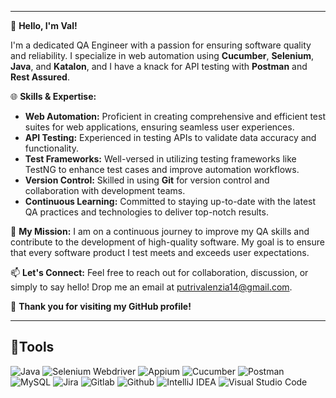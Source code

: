 <!--
**Putrivalenzia/Putrivalenzia** is a ✨ _special_ ✨ repository because its `README.md` (this file) appears on your GitHub profile.

Here are some ideas to get you started:

- 🔭 I’m currently working on ...
- 🌱 I’m currently learning ...
- 👯 I’m looking to collaborate on ...
- 🤔 I’m looking for help with ...
- 💬 Ask me about ...
- 📫 How to reach me: ...
- 😄 Pronouns: ...
- ⚡ Fun fact: ...
-->

---

👋 **Hello, I'm Val!**

I'm a dedicated QA Engineer with a passion for ensuring software quality and reliability. I specialize in web automation using **Cucumber**, **Selenium**, **Java**, and **Katalon**, and I have a knack for API testing with **Postman** and **Rest Assured**. 

🌐 **Skills & Expertise:**
- **Web Automation:** Proficient in creating comprehensive and efficient test suites for web applications, ensuring seamless user experiences.
- **API Testing:** Experienced in testing APIs to validate data accuracy and functionality.
- **Test Frameworks:** Well-versed in utilizing testing frameworks like TestNG to enhance test cases and improve automation workflows.
- **Version Control:** Skilled in using **Git** for version control and collaboration with development teams.
- **Continuous Learning:** Committed to staying up-to-date with the latest QA practices and technologies to deliver top-notch results.

🚀 **My Mission:**
I am on a continuous journey to improve my QA skills and contribute to the development of high-quality software. My goal is to ensure that every software product I test meets and exceeds user expectations.

📫 **Let's Connect:**
Feel free to reach out for collaboration, discussion, or simply to say hello! Drop me an email at [putrivalenzia14@gmail.com](mailto:putrivalenzia14@gmail.com).

🌟 **Thank you for visiting my GitHub profile!**

---

## 🔨Tools
![Java](https://img.shields.io/badge/-java-181717?style=for-the-badge&logo=java)
![Selenium Webdriver](https://img.shields.io/badge/-selenium-181717?style=for-the-badge&logo=selenium)
![Appium](https://img.shields.io/badge/-appium-181717?style=for-the-badge&logo=appium)
![Cucumber](https://img.shields.io/badge/-cucumber-181717?style=for-the-badge&logo=cucumber)
![Postman](https://img.shields.io/badge/-postman-181717?style=for-the-badge&logo=postman)
![MySQL](https://img.shields.io/badge/-mysql-181717?style=for-the-badge&logo=mysql)
![Jira](https://img.shields.io/badge/-jira-181717?style=for-the-badge&logo=jira)
![Gitlab](https://img.shields.io/badge/-gitlab-181717?style=for-the-badge&logo=gitlab)
![Github](https://img.shields.io/badge/GitHub-100000?style=for-the-badge&logo=github&logoColor=white)
![IntelliJ IDEA](https://img.shields.io/badge/IntelliJIDEA-000000.svg?style=for-the-badge&logo=intellij-idea&logoColor=white)
![Visual Studio Code](https://img.shields.io/badge/Visual%20Studio%20Code-000000.svg?style=for-the-badge&logo=visual-studio-code&logoColor=white)


